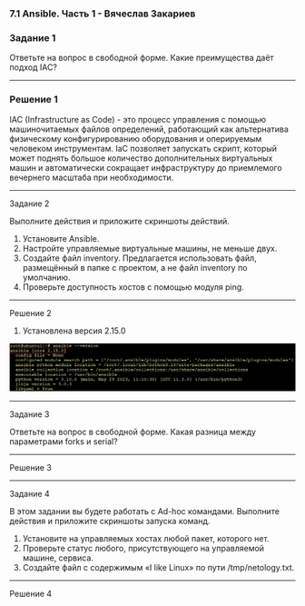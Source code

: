 ### 7.1 Ansible. Часть 1 - Вячеслав Закариев

### Задание 1

Ответьте на вопрос в свободной форме.
Какие преимущества даёт подход IAC?

---

### Решение 1

IAC (Infrastructure as Code) - это процесс управления с помощью машиночитаемых файлов определений, работающий как альтернатива физическому конфигурированию оборудования и оперируемым человеком инструментам.
IaC позволяет запускать скрипт, который может поднять большое количество дополнительных виртуальных машин и автоматически сокращает инфраструктуру до приемлемого вечернего масштаба при необходимости.

---

Задание 2

Выполните действия и приложите скриншоты действий.

1. Установите Ansible.
2. Настройте управляемые виртуальные машины, не меньше двух.
3. Создайте файл inventory. Предлагается использовать файл, размещённый в папке с проектом, а не файл inventory по умолчанию.
4. Проверьте доступность хостов с помощью модуля ping.

---

Решение 2

1. Установлена версия 2.15.0

![Установлена версия 2.15.0](https://github.com/SlavaZakariev/netology/blob/cd49c66445acfc3024f28e0e9cf8b59697fe108f/ci-cd/7.1_ansible_part1/resources/ansible_1.1.jpg)

---

Задание 3

Ответьте на вопрос в свободной форме.
Какая разница между параметрами forks и serial?

---

Решение 3

---

Задание 4

В этом задании вы будете работать с Ad-hoc командами.
Выполните действия и приложите скриншоты запуска команд.

1. Установите на управляемых хостах любой пакет, которого нет.
2. Проверьте статус любого, присутствующего на управляемой машине, сервиса.
3. Создайте файл с содержимым «I like Linux» по пути /tmp/netology.txt.

---

Решение 4
